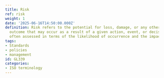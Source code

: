 ```yaml
---
title: Risk
ref: risk
weight: 1
date: '2025-06-16T14:50:00.000Z'
definition: Risk refers to the potential for loss, damage, or any other undesirable
  outcome that may occur as a result of a given action, event, or decision. It is
  often assessed in terms of the likelihood of occurrence and the impact it may have.
tags:
- Standards
- policies
- management
id: GL339
categories:
- ISO terminology
---
```


